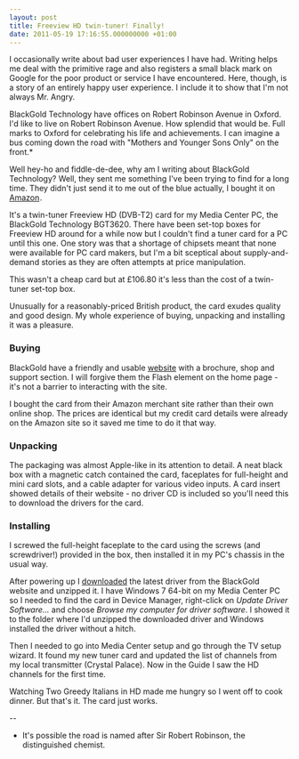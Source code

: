 ```yaml
---
layout: post
title: Freeview HD twin-tuner! Finally!
date: 2011-05-19 17:16:55.000000000 +01:00
---
```

I occasionally write about bad user experiences I have had. Writing helps me deal with the primitive rage and also registers a small black mark on Google for the poor product or service I have encountered. Here, though, is a story of an entirely happy user experience. I include it to show that I'm not always Mr. Angry.

BlackGold Technology have offices on Robert Robinson Avenue in Oxford. I'd like to live on Robert Robinson Avenue. How splendid that would be. Full marks to Oxford for celebrating his life and achievements. I can imagine a bus coming down the road with "Mothers and Younger Sons Only" on the front.*

Well hey-ho and fiddle-de-dee, why am I writing about BlackGold Technology? Well, they sent me something I've been trying to find for a long time. They didn't just send it to me out of the blue actually, I bought it on <a href="http://www.amazon.co.uk/gp/product/B004V2LKT8/ref=as_li_ss_tl?ie=UTF8&amp;tag=dominicsayers-21&amp;linkCode=as2&amp;camp=1634&amp;creative=19450&amp;creativeASIN=B004V2LKT8">Amazon</a><img style="border: none !important; margin: 0px !important;" src="http://www.assoc-amazon.co.uk/e/ir?t=&amp;l=as2&amp;o=2&amp;a=B004V2LKT8" border="0" alt="" width="1" height="1" />.

It's a twin-tuner Freeview HD (DVB-T2) card for my Media Center PC, the BlackGold Technology BGT3620. There have been set-top boxes for Freeview HD around for a while now but I couldn't find a tuner card for a PC until this one. One story was that a shortage of chipsets meant that none were available for PC card makers, but I'm a bit sceptical about supply-and-demand stories as they are often attempts at price manipulation.

This wasn't a cheap card but at £106.80 it's less than the cost of a twin-tuner set-top box.

Unusually for a reasonably-priced British product, the card exudes quality and good design. My whole experience of buying, unpacking and installing it was a pleasure.
<h3>Buying</h3>
BlackGold have a friendly and usable <a href="http://blackgold.tv/" target="_blank">website</a> with a brochure, shop and support section. I will forgive them the Flash element on the home page - it's not a barrier to interacting with the site.

I bought the card from their Amazon merchant site rather than their own online shop. The prices are identical but my credit card details were already on the Amazon site so it saved me time to do it that way.
<h3>Unpacking</h3>
The packaging was almost Apple-like in its attention to detail. A neat black box with a magnetic catch contained the card, faceplates for full-height and mini card slots, and a cable adapter for various video inputs. A card insert showed details of their website - no driver CD is included so you'll need this to download the drivers for the card.
<h3>Installing</h3>
I screwed the full-height faceplate to the card using the screws (and screwdriver!) provided in the box, then installed it in my PC's chassis in the usual way.

After powering up I <a href="http://shop.blackgold.tv/epages/BT3159.sf/en_GB/?ObjectPath=/Shops/BT3159/Categories/Support/Current_Drivers" target="_blank">downloaded</a> the latest driver from the BlackGold website and unzipped it. I have Windows 7 64-bit on my Media Center PC so I needed to find the card in Device Manager, right-click on <em>Update Driver Software...</em> and choose <em>Browse my computer for driver software</em>. I showed it to the folder where I'd unzipped the downloaded driver and Windows installed the driver without a hitch.

Then I needed to go into Media Center setup and go through the TV setup wizard. It found my new tuner card and updated the list of channels from my local transmitter (Crystal Palace). Now in the Guide I saw the HD channels for the first time.

Watching Two Greedy Italians in HD made me hungry so I went off to cook dinner. But that's it. The card just works.

--

* It's possible the road is named after Sir Robert Robinson, the distinguished chemist.
